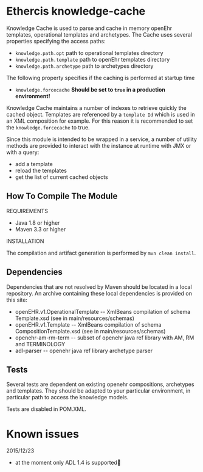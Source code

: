 Ethercis knowledge-cache
========================

Knowledge Cache is used to parse and cache in memory openEhr templates, operational templates and archetypes. The Cache
uses several properties specifying the access paths:

- `knowledge.path.opt` path to operational templates directory
- `knowledge.path.template` path to openEhr templates directory
- `knowledge.path.archetype` path to archetypes directory

The following property specifies if the caching is performed at startup time

- `knowledge.forcecache` **Should be set to `true` in a production environment!**

Knowledge Cache maintains a number of indexes to retrieve quickly the cached object. Templates are referenced by a 
`template Id` which is used in an XML composition for example. For this reason it is recommended to set the `knowledge.forcecache` to true.

Since this module is intended to be wrapped in a service, a number of utility methods are provided to interact with
the instance at runtime with JMX or with a query:

- add a template
- reload the templates
- get the list of current cached objects


How To Compile The Module
-------------------------
REQUIREMENTS

- Java 1.8 or higher
- Maven 3.3 or higher

INSTALLATION

The compilation and artifact generation is performed by `mvn clean install`.

Dependencies
------------
Dependencies that are not resolved by Maven should be located in a local repository. An archive containing these local
dependencies is provided on this site:

- openEHR.v1.OperationalTemplate -- XmlBeans compilation of schema Template.xsd (see in main/resources/schemas)
- openEHR.v1.Template -- XmlBeans compilation of schema CompositionTemplate.xsd (see in main/resources/schemas)
- openehr-am-rm-term -- subset of openehr java ref library with AM, RM and TERMINOLOGY
- adl-parser -- openehr java ref library archetype parser

Tests
-----
Several tests are dependent on existing openehr compositions, archetypes and templates. They should be adapted to your
particular environment, in particular path to access the knowledge models.

Tests are disabled in POM.XML.

Known issues
============

2015/12/23

- at the moment only ADL 1.4 is supported